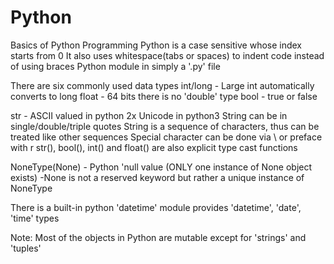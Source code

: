 # Python
Basics of Python Programming
Python is a case sensitive whose index starts from 0
It also uses whitespace(tabs or spaces) to indent code instead of using braces
Python module in simply a '.py' file

There are six commonly used data types
int/long - Large int automatically converts to long
float - 64 bits there is no 'double' type
bool - true or false

str - ASCII valued in python 2x Unicode in python3
    String can be in single/double/triple quotes
    String is a sequence of characters, thus can be treated like other sequences
    Special character can be done via \ or preface with r
str(), bool(), int() and float() are also explicit type cast functions

NoneType(None) - Python 'null value (ONLY one instance of None object exists)
-None is not a reserved keyword but rather a unique instance of NoneType

There is a built-in python 'datetime' module provides 'datetime', 'date', 'time' types

Note: Most of the objects in Python are mutable except for 'strings' and 'tuples'





